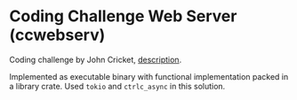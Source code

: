 # Coding Challenge Web Server (ccwebserv)

Coding challenge by John Cricket, [description](https://codingchallenges.fyi/challenges/challenge-webserver/).

Implemented as executable binary with functional implementation packed in a library crate.
Used `tokio` and `ctrlc_async` in this solution.
